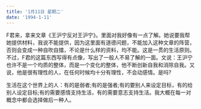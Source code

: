 ```yaml
---
title: '1月11日 星期二'
date: '1994-1-11'
---
```

F君来，拿来文章《王沪宁反对王沪宁》。里面对我好像有一点了解。她说要我帮她提供材料，我说不能提供，因为这里面有道德问题，不能加入这种文章的阵营，否则会变成一种自吹自擂，不论是什么样的资料，均不能。这是一贯的生活原则。不过，F君的这篇东西写得有点像，写出了一般人不易了解的一面。文说：王沪宁也许不是一个均质的整体，而是一个变化的整体，他不断创新自我和消除自我。又说，他是很有理性的人，在任何时候均十分有理性，不会动感情。是吗?

生活在这个世界上的人：有的是弱者;有的是强者;有的要别人来设定目标，有的给别人设定目标;有的需要感情支持生活，有的需要意志支持生活。我大概在每一对概念中都会选择做后一种人。